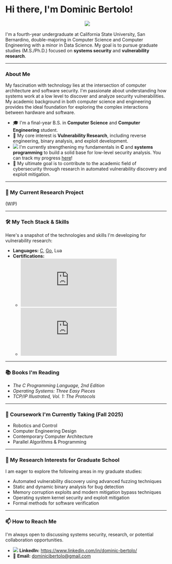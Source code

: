 # Hi there, I'm Dominic Bertolo!

<div align="center">
  <img src="https://omeka-s.csusb.edu/files/asset/3f0f9c0295b4d88b4e52f526966d88b238b6fa95.png" width="100">
</div>

I'm a fourth-year undergraduate at California State University, San Bernardino, double-majoring in Computer Science and Computer Engineering with a minor in Data Science. My goal is to pursue graduate studies (M.S./Ph.D.) focused on **systems security** and **vulnerability research**.

---

### About Me

My fascination with technology lies at the intersection of computer architecture and software security. I'm passionate about understanding how systems work at a low level to discover and analyze security vulnerabilities. My academic background in both computer science and engineering provides the ideal foundation for exploring the complex interactions between hardware and software.

- 🎓 I'm a final-year B.S. in **Computer Science** and **Computer Engineering** student.
- 🔬 My core interest is **Vulnerability Research**, including reverse engineering, binary analysis, and exploit development.
- <img src="https://upload.wikimedia.org/wikipedia/commons/thumb/1/18/C_Programming_Language.svg/1200px-C_Programming_Language.svg.png" width=15> I'm currently strengthening my fundamentals in **C** and **systems programming** to build a solid base for low-level security analysis. You can track my progress [here](https://github.com/djbertolo/learning-c)!
- 📄 My ultimate goal is to contribute to the academic field of cybersecurity through research in automated vulnerability discovery and exploit mitigation.

---

### 🔭 My Current Research Project

(WIP)

---

### 🛠️ My Tech Stack & Skills

Here's a snapshot of the technologies and skills I'm developing for vulnerability research:

* **Languages:** [C](https://github.com/djbertolo/learning-c), [Go](https://github.com/djbertolo/learning-go), Lua
* **Certifications:**
    * ![CompTIA Security+](https://github.com/djbertolo/djbertolo/blob/main/CompTIA%20Security%2B%20Certificate.pdf)
  * ![AWS Certified Cloud Practitioner](https://github.com/djbertolo/CompTIA-Security+-Certificate.pdf)
    
---

### 📚 Books I'm Reading

* *The C Programming Language, 2nd Edition*
* *Operating Systems: Three Easy Pieces*
* *TCP/IP Illustrated, Vol. 1: The Protocols*

---

### 🏫 Coursework I'm Currently Taking (Fall 2025)

* Robotics and Control
* Computer Engineering Design
* Contemporary Computer Architecture
* Parallel Algorithms & Programming

---


### 🌱 My Research Interests for Graduate School

I am eager to explore the following areas in my graduate studies:

* Automated vulnerability discovery using advanced fuzzing techniques
* Static and dynamic binary analysis for bug detection
* Memory corruption exploits and modern mitigation bypass techniques
* Operating system kernel security and exploit mitigation
* Formal methods for software verification

---

### 📫 How to Reach Me

I'm always open to discussing systems security, research, or potential collaboration opportunities.

* <img src="https://content.linkedin.com/content/dam/me/business/en-us/amp/xbu/linkedin-revised-brand-guidelines/in-logo/fg/brand-inlogo-download-fg-dsk-v01.png/jcr:content/renditions/brand-inlogo-download-fg-dsk-v01-2x.png" width=16> **LinkedIn:** https://www.linkedin.com/in/dominic-bertolo/
* 📧 **Email:** [dominicjbertolo@gmail.com](mailto:dominicjbertolo@gmail.com)
